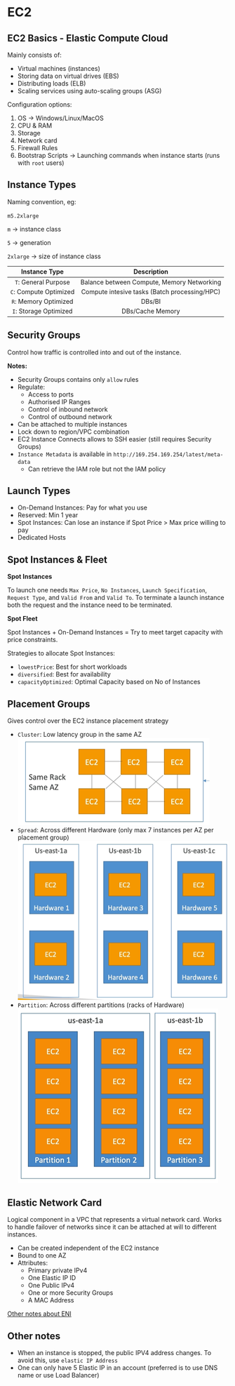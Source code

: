 # EC2

## EC2 Basics - Elastic Compute Cloud
Mainly consists of:
* Virtual machines (instances)
* Storing data on virtual drives (EBS)
* Distributing loads (ELB)
* Scaling services using auto-scaling groups (ASG)

Configuration options:
1. OS -> Windows/Linux/MacOS
2. CPU & RAM
3. Storage
4. Network card
5. Firewall Rules
6. Bootstrap Scripts -> Launching commands when instance starts (runs with `root` users)

## Instance Types
Naming convention, eg:

`m5.2xlarge`

`m` -> instance class

`5` -> generation

`2xlarge` -> size of instance class

| Instance Type | Description |
| :-: | :-: |
| `T`: General Purpose | Balance between Compute, Memory Networking |
| `C`: Compute Optimized | Compute intesive tasks (Batch processing/HPC) |
| `R`: Memory Optimized | DBs/BI |
| `I`: Storage Optimized | DBs/Cache Memory |

## Security Groups
Control how traffic is controlled into and out of the instance.

**Notes:**

* Security Groups contains only `allow` rules
* Regulate:
    * Access to ports
    * Authorised IP Ranges
    * Control of inbound network
    * Control of outbound network
* Can be attached to multiple instances
* Lock down to region/VPC combination
* EC2 Instance Connects allows to SSH easier (still requires Security Groups)
* `Instance Metadata` is available in `http://169.254.169.254/latest/meta-data`
    * Can retrieve the IAM role but not the IAM policy

## Launch Types
* On-Demand Instances: Pay for what you use
* Reserved: Min 1 year
* Spot Instances: Can lose an instance if Spot Price > Max price willing to pay
* Dedicated Hosts

## Spot Instances & Fleet
**Spot Instances**

To launch one needs `Max Price`, `No Instances`, `Launch Specification`, `Request Type`, and `Valid From` and `Valid To`. To terminate a launch instance both the request and the instance need to be terminated.

**Spot Fleet**

Spot Instances + On-Demand Instances = Try to meet target capacity with price constraints.

Strategies to allocate Spot Instances:
* `lowestPrice`: Best for short workloads
* `diversified`: Best for availability
* `capacityOptimized`: Optimal Capacity based on No of Instances

## Placement Groups
Gives control over the EC2 instance placement strategy
* `Cluster`: Low latency group in the same AZ
    ![placement_group_cluster](/images/placement_group_cluster.png)
* `Spread`: Across different Hardware (only max 7 instances per AZ per placement group)
    ![placement_group_spread](/images/placement_group_spread.png)
* `Partition`: Across different partitions (racks of Hardware)
    ![placement_group_partition](/images/placement_group_partition.png)

## Elastic Network Card
Logical component in a VPC that represents a virtual network card. Works to handle failover of networks since it can be attached at will to different instances.

* Can be created independent of the EC2 instance
* Bound to one AZ
* Attributes:
    * Primary private IPv4
    * One Elastic IP ID
    * One Public IPv4
    * One or more Security Groups
    * A MAC Address

[Other notes about ENI](https://aws.amazon.com/blogs/aws/new-elastic-network-interfaces-in-the-virtual-private-cloud/)

## Other notes
* When an instance is stopped, the public IPV4 address changes. To avoid this, use `elastic IP Address`
* One can only have 5 Elastic IP in an account (preferred is to use DNS name or use Load Balancer)


